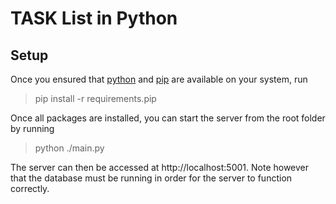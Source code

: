# TASK List in Python

## Setup
Once you ensured that [python](https://www.python.org/downloads/) and [pip](https://pypi.org/project/pip/) are available on your system, run

> pip install -r requirements.pip

Once all packages are installed, you can start the server from the root folder by running

> python ./main.py

The server can then be accessed at http://localhost:5001. Note however that the database must be running in order for the server to function correctly.